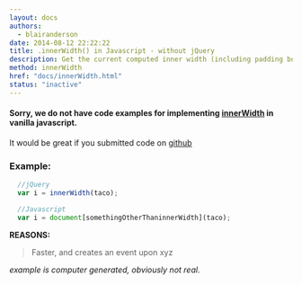 ```yaml
---
layout: docs
authors:
  - blairanderson
date: 2014-08-12 22:22:22
title: .innerWidth() in Javascript - without jQuery
description: Get the current computed inner width (including padding but not border) for the first element in the set of matched elements or set the inner width of every matched element.
method: innerWidth
href: "docs/innerWidth.html"
status: "inactive"
---
```


#### Sorry, we do not have code examples for implementing [innerWidth](http://api.jquery.com/innerWidth/) in vanilla javascript.

It would be great if you submitted code on [github](https://github.com/blairanderson/without-jquery/blob/master/docs/innerWidth.md)

### Example:

```javascript
  //jQuery
  var i = innerWidth(taco);

  //Javascript
  var i = document[somethingOtherThaninnerWidth](taco);

```

**REASONS:**
> Faster, and creates an event upon xyz

*example is computer generated, obviously not real.*
